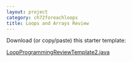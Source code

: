 ```yaml
---
layout: project
category: ch72foreachloops
title: Loops and Arrays Review
---
```

Download (or copy/paste) this starter template:

[LoopProgrammingReviewTemplate2.java](/apcsa\ch72foreachloops\LoopProgrammingReviewTemplate2.java)
